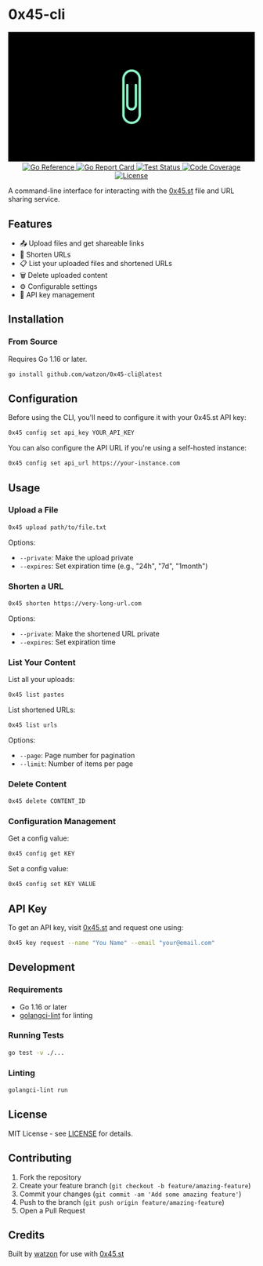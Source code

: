 # 0x45-cli

<div align="center">
    <img src="https://raw.githubusercontent.com/watzon/0x45-cli/main/.github/0x45.png" alt="0x45 Logo" />
</div>

<div align="center">
    <a href="https://pkg.go.dev/github.com/watzon/0x45-cli">
        <img src="https://pkg.go.dev/badge/github.com/watzon/0x45-cli.svg" alt="Go Reference">
    </a>
    <a href="https://goreportcard.com/report/github.com/watzon/0x45-cli">
        <img src="https://goreportcard.com/badge/github.com/watzon/0x45-cli" alt="Go Report Card">
    </a>
    <a href="https://github.com/watzon/0x45-cli/actions/workflows/test.yml">
        <img src="https://github.com/watzon/0x45-cli/actions/workflows/test.yml/badge.svg" alt="Test Status">
    </a>
    <a href="https://codecov.io/gh/watzon/0x45-cli">
        <img src="https://codecov.io/gh/watzon/0x45-cli/branch/main/graph/badge.svg" alt="Code Coverage">
    </a>
    <a href="https://github.com/watzon/0x45-cli/blob/main/LICENSE">
        <img src="https://img.shields.io/github/license/watzon/0x45-cli" alt="License">
    </a>
</div>

A command-line interface for interacting with the [0x45.st](https://0x45.st) file and URL sharing service.

## Features

- 📤 Upload files and get shareable links
- 🔗 Shorten URLs
- 📋 List your uploaded files and shortened URLs
- 🗑️ Delete uploaded content
- ⚙️ Configurable settings
- 🔑 API key management

## Installation

### From Source

Requires Go 1.16 or later.

```bash
go install github.com/watzon/0x45-cli@latest
```

## Configuration

Before using the CLI, you'll need to configure it with your 0x45.st API key:

```bash
0x45 config set api_key YOUR_API_KEY
```

You can also configure the API URL if you're using a self-hosted instance:

```bash
0x45 config set api_url https://your-instance.com
```

## Usage

### Upload a File

```bash
0x45 upload path/to/file.txt
```

Options:
- `--private`: Make the upload private
- `--expires`: Set expiration time (e.g., "24h", "7d", "1month")

### Shorten a URL

```bash
0x45 shorten https://very-long-url.com
```

Options:
- `--private`: Make the shortened URL private
- `--expires`: Set expiration time

### List Your Content

List all your uploads:
```bash
0x45 list pastes
```

List shortened URLs:
```bash
0x45 list urls
```

Options:
- `--page`: Page number for pagination
- `--limit`: Number of items per page

### Delete Content

```bash
0x45 delete CONTENT_ID
```

### Configuration Management

Get a config value:
```bash
0x45 config get KEY
```

Set a config value:
```bash
0x45 config set KEY VALUE
```

## API Key

To get an API key, visit [0x45.st](https://0x45.st) and request one using:

```bash
0x45 key request --name "You Name" --email "your@email.com"
```

## Development

### Requirements

- Go 1.16 or later
- [golangci-lint](https://golangci-lint.run/) for linting

### Running Tests

```bash
go test -v ./...
```

### Linting

```bash
golangci-lint run
```

## License

MIT License - see [LICENSE](LICENSE) for details.

## Contributing

1. Fork the repository
2. Create your feature branch (`git checkout -b feature/amazing-feature`)
3. Commit your changes (`git commit -am 'Add some amazing feature'`)
4. Push to the branch (`git push origin feature/amazing-feature`)
5. Open a Pull Request

## Credits

Built by [watzon](https://github.com/watzon) for use with [0x45.st](https://0x45.st)
